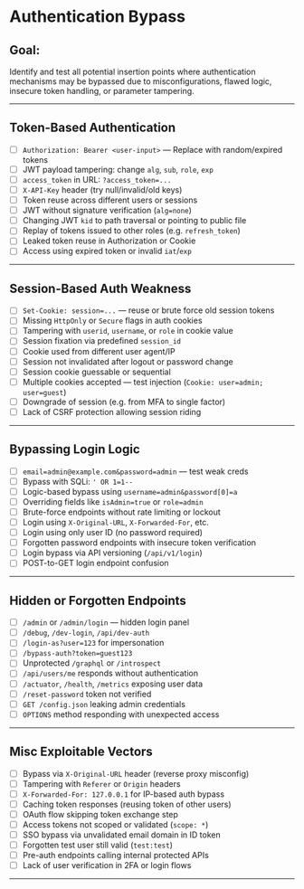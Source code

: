 # Authentication Bypass

##  Goal:
Identify and test all potential insertion points where authentication mechanisms may be bypassed due to misconfigurations, flawed logic, insecure token handling, or parameter tampering.

---

## Token-Based Authentication
- [ ] `Authorization: Bearer <user-input>` — Replace with random/expired tokens
- [ ] JWT payload tampering: change `alg`, `sub`, `role`, `exp`
- [ ] `access_token` in URL: `?access_token=...`
- [ ] `X-API-Key` header (try null/invalid/old keys)
- [ ] Token reuse across different users or sessions
- [ ] JWT without signature verification (`alg=none`)
- [ ] Changing JWT `kid` to path traversal or pointing to public file
- [ ] Replay of tokens issued to other roles (e.g. `refresh_token`)
- [ ] Leaked token reuse in Authorization or Cookie
- [ ] Access using expired token or invalid `iat`/`exp`

---

## Session-Based Auth Weakness
- [ ] `Set-Cookie: session=...` — reuse or brute force old session tokens
- [ ] Missing `HttpOnly` or `Secure` flags in auth cookies
- [ ] Tampering with `userid`, `username`, or `role` in cookie value
- [ ] Session fixation via predefined `session_id`
- [ ] Cookie used from different user agent/IP
- [ ] Session not invalidated after logout or password change
- [ ] Session cookie guessable or sequential
- [ ] Multiple cookies accepted — test injection (`Cookie: user=admin; user=guest`)
- [ ] Downgrade of session (e.g. from MFA to single factor)
- [ ] Lack of CSRF protection allowing session riding

---

## Bypassing Login Logic
- [ ] `email=admin@example.com&password=admin` — test weak creds
- [ ] Bypass with SQLi: `' OR 1=1--`
- [ ] Logic-based bypass using `username=admin&password[0]=a`
- [ ] Overriding fields like `isAdmin=true` or `role=admin`
- [ ] Brute-force endpoints without rate limiting or lockout
- [ ] Login using `X-Original-URL`, `X-Forwarded-For`, etc.
- [ ] Login using only user ID (no password required)
- [ ] Forgotten password endpoints with insecure token verification
- [ ] Login bypass via API versioning (`/api/v1/login`)
- [ ] POST-to-GET login endpoint confusion

---

## Hidden or Forgotten Endpoints
- [ ] `/admin` or `/admin/login` — hidden login panel
- [ ] `/debug`, `/dev-login`, `/api/dev-auth`
- [ ] `/login-as?user=123` for impersonation
- [ ] `/bypass-auth?token=guest123`
- [ ] Unprotected `/graphql` or `/introspect`
- [ ] `/api/users/me` responds without authentication
- [ ] `/actuator`, `/health`, `/metrics` exposing user data
- [ ] `/reset-password` token not verified
- [ ] `GET /config.json` leaking admin credentials
- [ ] `OPTIONS` method responding with unexpected access

---

## Misc Exploitable Vectors
- [ ] Bypass via `X-Original-URL` header (reverse proxy misconfig)
- [ ] Tampering with `Referer` or `Origin` headers
- [ ] `X-Forwarded-For: 127.0.0.1` for IP-based auth bypass
- [ ] Caching token responses (reusing token of other users)
- [ ] OAuth flow skipping token exchange step
- [ ] Access tokens not scoped or validated (`scope: *`)
- [ ] SSO bypass via unvalidated email domain in ID token
- [ ] Forgotten test user still valid (`test:test`)
- [ ] Pre-auth endpoints calling internal protected APIs
- [ ] Lack of user verification in 2FA or login flows

---
